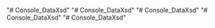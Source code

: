 "# Console_DataXsd" 
"# Console_DataXsd" 
"# Console_DataXsd" 
"# Console_DataXsd" 
"# Console_DataXsd" 
